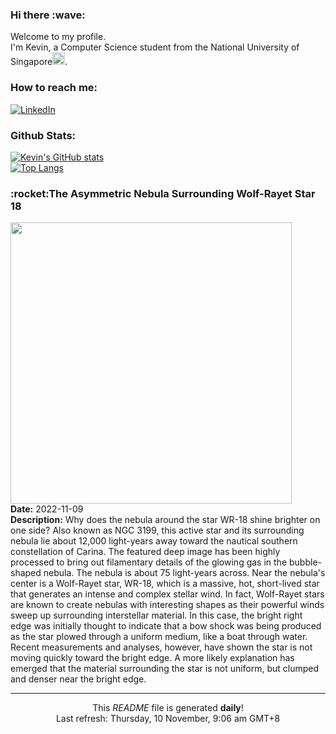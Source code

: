 <h3>Hi there :wave:</h3>

Welcome to my profile.   
I'm Kevin, a Computer Science student from the National University of Singapore<img src="https://img.icons8.com/color/96/000000/singapore-circular.png" width="20px"/>.</p>

<h3>How to reach me: </h3>
<a href="https://www.linkedin.com/in/kevin-foong/"><img alt="LinkedIn" src="https://img.shields.io/badge/linkedin-%230077B5.svg?&style=for-the-badge&logo=linkedin&logoColor=white" /></a> 

<h3>Github Stats: </h3> 

[![Kevin's GitHub stats](https://github-readme-stats.vercel.app/api?username=kevin9foong&theme=tokyonight)](https://github.com/anuraghazra/github-readme-stats) <br/>
[![Top Langs](https://github-readme-stats.vercel.app/api/top-langs/?username=kevin9foong&layout=compact&theme=tokyonight)](https://github.com/anuraghazra/github-readme-stats)

<h3>:rocket:The Asymmetric Nebula Surrounding Wolf-Rayet Star 18</h3> 
<img width="450" src="https:&#x2F;&#x2F;apod.nasa.gov&#x2F;apod&#x2F;image&#x2F;2211&#x2F;wr18_woronow_2048.jpg" /><br/>
<b>Date:</b> 2022-11-09<br/>
<b>Description:</b> Why does the nebula around the star WR-18 shine brighter on one side? Also known as NGC 3199, this active star and its surrounding nebula lie about 12,000 light-years away toward the nautical southern constellation of Carina. The featured deep image has been highly processed to bring out filamentary details of the glowing gas in the bubble-shaped nebula.  The nebula is about 75 light-years across. Near the nebula&#39;s center is a Wolf-Rayet star, WR-18, which is a massive, hot, short-lived star that generates an intense and complex stellar wind. In fact, Wolf-Rayet stars are known to create nebulas with interesting shapes as their powerful winds sweep up surrounding interstellar material. In this case, the bright right edge was initially thought to indicate that a bow shock was being produced as the star plowed through a uniform medium, like a boat through water. Recent measurements and analyses, however, have shown the star is not moving quickly toward the bright edge. A more likely explanation has emerged that the material surrounding the star is not uniform, but clumped and denser near the bright edge.<br/>

------------
<p align="center">This <i>README</i> file is generated <b>daily</b>!</br>
Last refresh: Thursday, 10 November, 9:06 am GMT+8<br />